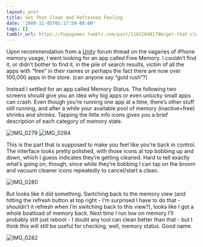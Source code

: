 ```yaml
---
layout: post
title: Get That Clean and Refreshed Feeling
date: '2009-11-05T01:17:59-08:00'
tags: []
tumblr_url: https://fugugames.tumblr.com/post/110318401706/get-that-clean-and-refreshed-feeling
---
```

Upon recommendation from a [Unit](http://unity3d.com/)y forum thread on the vagaries of iPhone memory usage, I went looking for an app called Free Memory. I couldn’t find it, or didn’t bother to find it, in the pile of search results, victim of all the apps with “free” in their names or perhaps the fact there are now over 100,000 apps in the store. (can anyone say “gold rush”?)

Instead I settled for an app called Memory Status. The following two screens should give you an idea why big apps or even unlucky small apps can crash. Even though you’re running one app at a time, there’s other stuff still running, and after a while your available pool of memory (inactive+free) shrinks and shrinks. Tapping the little info icons gives you a brief description of each category of memory state.

![IMG_0279](http://itshardtofondlepenguins.com/wp-content/uploads/2009/11/IMG_0279.png "IMG\_0279") ![IMG_0284](http://itshardtofondlepenguins.com/wp-content/uploads/2009/11/IMG_0284.png "IMG\_0284")

This is the part that is supposed to make you feel like you’re back in control. The interface looks pretty polished, with those icons at top bobbing up and down, which I guess indicates they’re getting cleaned. Hard to tell exactly what’s going on, though, since while they’re bobbing I can tap on the broom and vacuum cleaner icons repeatedly to cancel/start a clean.

![IMG_0280](http://itshardtofondlepenguins.com/wp-content/uploads/2009/11/IMG_0280.png "IMG\_0280")

But looks like it did something. Switching back to the memory view (and hitting the refresh button at top right - I’m surprised I have to do that - shouldn’t it refresh when I’m switching back to this view?), looks like I got a whole boatload of memory back. Next time I run low on memory I’ll probably still just reboot - I doubt any tool can clean better than that - but I think this will still be useful for checking, well, memory status. Good name.

![IMG_0282](http://itshardtofondlepenguins.com/wp-content/uploads/2009/11/IMG_0282.png "IMG\_0282")

